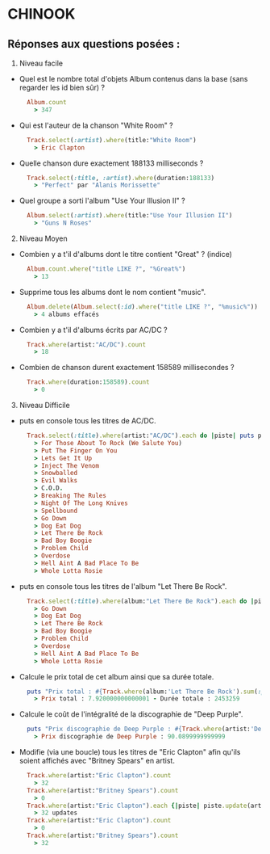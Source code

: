 # CHINOOK

## Réponses aux questions posées :

1. Niveau facile
  - Quel est le nombre total d'objets Album contenus dans la base (sans regarder les id bien sûr) ?
    ```ruby
      Album.count
        > 347
    ```
  - Qui est l'auteur de la chanson "White Room" ?
    ```ruby
      Track.select(:artist).where(title:"White Room")
        > Eric Clapton
    ```
  - Quelle chanson dure exactement 188133 milliseconds ?
    ```ruby
      Track.select(:title, :artist).where(duration:188133)
        > "Perfect" par "Alanis Morissette"
    ```
  - Quel groupe a sorti l'album "Use Your Illusion II" ?
    ```ruby
      Album.select(:artist).where(title:"Use Your Illusion II")
        > "Guns N Roses"
    ```

2. Niveau Moyen
  - Combien y a t'il d'albums dont le titre contient "Great" ? (indice)
    ```ruby
      Album.count.where("title LIKE ?", "%Great%")
        > 13
    ```
  - Supprime tous les albums dont le nom contient "music".
    ```ruby
      Album.delete(Album.select(:id).where("title LIKE ?", "%music%"))
        > 4 albums effacés
    ```
  - Combien y a t'il d'albums écrits par AC/DC ?
    ```ruby
      Track.where(artist:"AC/DC").count
        > 18
    ```
  - Combien de chanson durent exactement 158589 millisecondes ?
    ```ruby
      Track.where(duration:158589).count
        > 0
    ```

3. Niveau Difficile
  - puts en console tous les titres de AC/DC.
    ```ruby
      Track.select(:title).where(artist:"AC/DC").each do |piste| puts piste.title end
        > For Those About To Rock (We Salute You)
        > Put The Finger On You
        > Lets Get It Up
        > Inject The Venom
        > Snowballed
        > Evil Walks
        > C.O.D.
        > Breaking The Rules
        > Night Of The Long Knives
        > Spellbound
        > Go Down
        > Dog Eat Dog
        > Let There Be Rock
        > Bad Boy Boogie
        > Problem Child
        > Overdose
        > Hell Aint A Bad Place To Be
        > Whole Lotta Rosie
    ```
  - puts en console tous les titres de l'album "Let There Be Rock".
    ```ruby
      Track.select(:title).where(album:"Let There Be Rock").each do |piste| puts piste.title end
        > Go Down
        > Dog Eat Dog
        > Let There Be Rock
        > Bad Boy Boogie
        > Problem Child
        > Overdose
        > Hell Aint A Bad Place To Be
        > Whole Lotta Rosie
    ```
  - Calcule le prix total de cet album ainsi que sa durée totale.
    ```ruby
      puts "Prix total : #{Track.where(album:'Let There Be Rock').sum(:price)} - Durée totale : #{Track.where(album:'Let There Be Rock').sum(:duration)}"
        > Prix total : 7.920000000000001 - Durée totale : 2453259
    ```
  - Calcule le coût de l'intégralité de la discographie de "Deep Purple".
    ```ruby
      puts "Prix discographie de Deep Purple : #{Track.where(artist:'Deep Purple').sum(:price)}"
        > Prix discographie de Deep Purple : 90.0899999999999
    ```
  - Modifie (via une boucle) tous les titres de "Eric Clapton" afin qu'ils soient affichés avec "Britney Spears" en artist.
    ```ruby
      Track.where(artist:"Eric Clapton").count
        > 32
      Track.where(artist:"Britney Spears").count
        > 0
      Track.where(artist:"Eric Clapton").each {|piste| piste.update(artist:"Britney Spears")}
        > 32 updates
      Track.where(artist:"Eric Clapton").count
        > 0
      Track.where(artist:"Britney Spears").count
        > 32 
    ```
